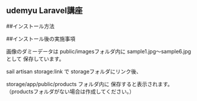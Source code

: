 ## udemyu Laravel講座

##インストール方法

##インストール後の実施事項

画像のダミーデータは
public/imagesフォルダ内に
sample1.jpg〜sample6.jpgとして
保存しています。

sail artisan storage:link で
storageフォルダにリンク後、

storage/app/public/products フォルダ内に
保存すると表示されます。
（productsフォルダがない場合は作成してください。）
